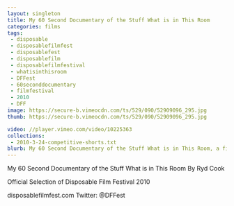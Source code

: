 ```yaml
---
layout: singleton
title: My 60 Second Documentary of the Stuff What is in This Room
categories: films
tags:
 - disposable
 - disposablefilmfest
 - disposablefest
 - disposablefilm
 - disposablefilmfestival
 - whatisinthisroom
 - DFFest
 - 60seconddocumentary
 - filmfestival
 - 2010
 - DFF
image: https://secure-b.vimeocdn.com/ts/529/090/52909096_295.jpg
thumb: https://secure-b.vimeocdn.com/ts/529/090/52909096_295.jpg

video: //player.vimeo.com/video/10225363
collections:
 - 2010-3-24-competitive-shorts.txt
blurb: My 60 Second Documentary of the Stuff What is in This Room, a film by Ryd Cook.
---
```


My 60 Second Documentary of the Stuff What is in This Room
By Ryd Cook

Official Selection of Disposable Film Festival 2010

disposablefilmfest.com
Twitter: @DFFest